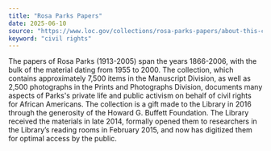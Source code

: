 ```yaml
---
title: "Rosa Parks Papers"
date: 2025-06-10
source: "https://www.loc.gov/collections/rosa-parks-papers/about-this-collection/"
keyword: "civil rights"
---
```


The papers of Rosa Parks (1913-2005) span the years 1866-2006, with the bulk of the material dating from 1955 to 2000. The collection, which contains approximately 7,500 items in the Manuscript Division, as well as 2,500 photographs in the Prints and Photographs Division, documents many aspects of Parks's private life and public activism on behalf of civil rights for African Americans. The collection is a gift made to the Library in 2016 through the generosity of the Howard G. Buffett Foundation. The Library received the materials in late 2014, formally opened them to researchers in the Library&rsquo;s reading rooms in February 2015, and now has digitized them for optimal access by the public.


